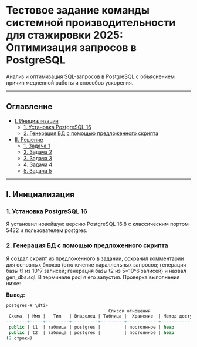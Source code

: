 # Тестовое задание команды системной производительности для стажировки 2025: Оптимизация запросов в PostgreSQL

Анализ и оптимизация SQL-запросов в PostgreSQL с объяснением причин медленной работы и способов ускорения.

---

## Оглавление

- [I. Инициализация](#i-ициализация)
  - [1. Установка PostgreSQL 16](#1-установка-postgresql-16)
  - [2. Генерация БД с помощью предложенного скрипта](#2-генерация-бд-с-помощью-предложенного-скрипта)
- [II. Решение](#ii-решение)
  - [1. Задача 1](#1-задача-1)
  - [2. Задача 2](#2-задача-2)
  - [3. Задача 3](#3-задача-3)
  - [4. Задача 4](#4-задача-4)
  - [5. Задача 5](#5-задача-5)

---

## I. Инициализация

### 1. Установка PostgreSQL 16

Я установил новейшую версию PostgreSQL 16.8 с классическим портом 5432 и пользователем postgres.

### 2. Генерация БД с помощью предложенного скрипта

Я создал скрипт из предложенного в задании, сохранил комментарии для основных блоков (отключение параллельных запросов; генерация базы t1 из 10^7 записей; генерация базы t2 из 5*10^6 записей) и назвал gen_dbs.sql. 
В терминале psql я его запустил. Проверка выполнения ниже:

**Вывод:**

```sql
postgres-# \dti+
                                       Список отношений
 Схема  | Имя |   Тип   | Владелец | Таблица |  Хранение  | Метод доступа | Размер | Описание
--------+-----+---------+----------+---------+------------+---------------+--------+----------
 public | t1  | таблица | postgres |         | постоянное | heap          | 652 MB |
 public | t2  | таблица | postgres |         | постоянное | heap          | 249 MB |
(2 строки)
```